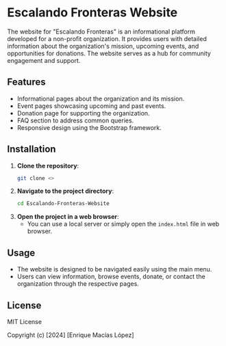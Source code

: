 # Escalando Fronteras Website

The website for "Escalando Fronteras" is an informational platform developed for a non-profit organization. It provides users with detailed information about the organization's mission, upcoming events, and opportunities for donations. The website serves as a hub for community engagement and support.

## Features

- Informational pages about the organization and its mission.
- Event pages showcasing upcoming and past events.
- Donation page for supporting the organization.
- FAQ section to address common queries.
- Responsive design using the Bootstrap framework.

## Installation

1. **Clone the repository**:
   ```bash
   git clone <>
2. **Navigate to the project directory**:
   ```bash
   cd Escalando-Fronteras-Website
3. **Open the project in a web browser**:
   * You can use a local server or simply open the `index.html` file in web browser.

## Usage 
- The website is designed to be navigated easily using the main menu.
- Users can view information, browse events, donate, or contact the organization through the respective pages.

## License

MIT License

Copyright (c) [2024] [Enrique Macías López]


